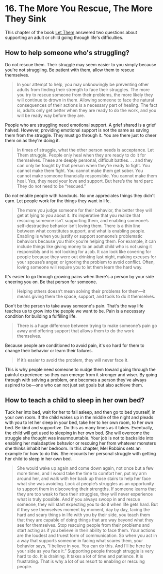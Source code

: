 # 16. The More You Rescue, The More They Sink

This chapter of the book [Let Them](../../../2025/10/14/let-them.md) answered two questions about supporting an adult or child going through life's difficulties.

## How to help someone who's struggling?

Do not rescue them. Their struggle may seem easier to you simply because you're not struggling. Be patient with them, allow them to rescue themselves.

> In your attempt to help, you may unknowingly be preventing other adults from finding their strength to face their struggles. The more you try to rescue someone from their problems, the more likely they will continue to drown in them. Allowing someone to face the natural consequences of their actions is a necessary part of healing. The fact is, adults only get better when they are ready to do the work, and you will be ready way before they are.

People who are struggling need emotional support. A grief shared is a grief halved. However, providing emotional support is not the same as saving them from the struggle. They must go through it. You are there just to cheer them on as they're doing it.

> In times of struggle, what the other person needs is acceptance. Let Them struggle. People only heal when they are ready to do it for themselves. These are deeply personal, difficult battles. . . and they can only be fought by that person when they’re ready to fight. You cannot make them fight. You cannot make them get sober. You cannot make someone financially responsible. You cannot make them heal. Yes, they need your love and support. But here’s the hard part: They do not need to be “rescued.”

Do not enable people with handouts. No one appreciates things they didn't earn. Let people work for the things they want in life.

> The more you judge someone for their behavior, the better they will get at lying to you about it. It’s imperative that you realize that rescuing someone isn’t supporting them, and enabling someone’s self-destructive behavior isn’t loving them. There is a thin line between what constitutes support, and what is enabling people. Enabling is when you justify or support someone’s problematic behaviors because you think you’re helping them. For example, it can include things like giving money to an adult child who is not using it responsibly and is not looking for a job. It can look like covering for people because they were out drinking last night, making excuses for your spouse’s anger, or ignoring the problem to avoid conflict. Often, loving someone will require you to let them learn the hard way.

It's easier to go through growing pains when there's a person by your side cheering you on. Be that person for someone.

> Helping others doesn’t mean solving their problems for them—it means giving them the space, support, and tools to do it themselves.

Don't be the person to take away someone's pain. That's the way life teaches us to grow into the people we want to be. Pain is a necessary condition for building a fulfilling life.

> There is a huge difference between trying to make someone’s pain go away and offering support that allows them to do the work themselves.

Because people are conditioned to avoid pain, it's so hard for them to change their behavior or learn their failures.

> If it’s easier to avoid the problem, they will never face it.

This is why people need someone to nudge them toward going through the painful experience: so they can emerge from it stronger and wiser. By going through with solving a problem, one becomes a person they've always aspired to be—one who can not just set goals but also achieve them.

## How to teach a child to sleep in her own bed?

Tuck her into bed, wait for her to fall asleep, and then go to bed yourself, in your own room. If the child wakes up in the middle of the night and pleads with you to let her sleep in your bed, take her to her own room, to her own bed. Be kind and supportive. Do this as many times as it takes. Eventually, the child will get used to sleeping in her own bed. She will overcome the struggle she thought was insurmountable. Your job is not to backslide into enabling her maladaptive behavior or rescuing her from whatever monsters she thinks inhabit her bedroom. In this chapter, Mel Robbins sets an example for how to do this. She recounts her personal struggle with getting her child to sleep in her own bed.

> She would wake up again and come down again, not once but a few more times, and I would take the time to comfort her, put my arm around her, and walk with her back up those stairs to help her face what she was avoiding. Look at people’s struggles as an opportunity to support them in discovering their strengths. If someone learns that they are too weak to face their struggles, they will never experience what is truly possible. And if you always swoop in and rescue someone, they will start expecting you to do it when life gets hard. But if they see themselves moment by moment, day by day, facing the hard and scary things in life with you by their side, you teach them that they are capable of doing things that are way beyond what they see for themselves. Stop rescuing people from their problems and start acting as if you believe in their ability to face them. Your actions are the loudest and truest form of communication. So when you act in a way that supports someone in facing what scares them, your behavior says, “I believe in you. You can do this. And I’ll be here by your side as you face it.” Supporting people through struggle is very hard to do. It is draining. It takes a lot of time and patience. It is frustrating. That is why a lot of us resort to enabling or rescuing people.
